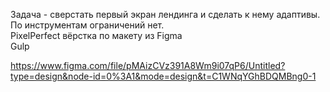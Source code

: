 Задача - сверстать первый экран лендинга и сделать к нему адаптивы. По инструментам ограничений нет.  
PixelPerfect вёрстка по макету из Figma  
Gulp


https://www.figma.com/file/pMAizCVz391A8Wm9i07qP6/Untitled?type=design&node-id=0%3A1&mode=design&t=C1WNqYGhBDQMBng0-1
